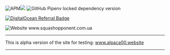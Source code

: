 
<img alt="APM" src="https://img.shields.io/apm/l/vim-mode"><img src="https://img.shields.io/badge/code%20style-black-000000.svg" /> <img alt="GitHub Pipenv locked dependency version" src="https://img.shields.io/github/pipenv/locked/dependency-version/metabolize/rq-dashboard-on-heroku/flask">


<a href="https://www.digitalocean.com/?refcode=6d28408341ba&utm_campaign=Referral_Invite&utm_medium=Referral_Program&utm_source=badge"><img src="https://web-platforms.sfo2.digitaloceanspaces.com/WWW/Badge%202.svg" alt="DigitalOcean Referral Badge" /></a>

<img alt="Website" src="https://img.shields.io/website?down_color=lightgrey&down_message=offline&style=for-the-badge&up_color=blue&up_message=online&url=https%3A%2F%2Fshields.io">
www.squashopponent.com.ua<hr>

This is alpha version of the site for testing:
www.alpaca00.website<hr>
